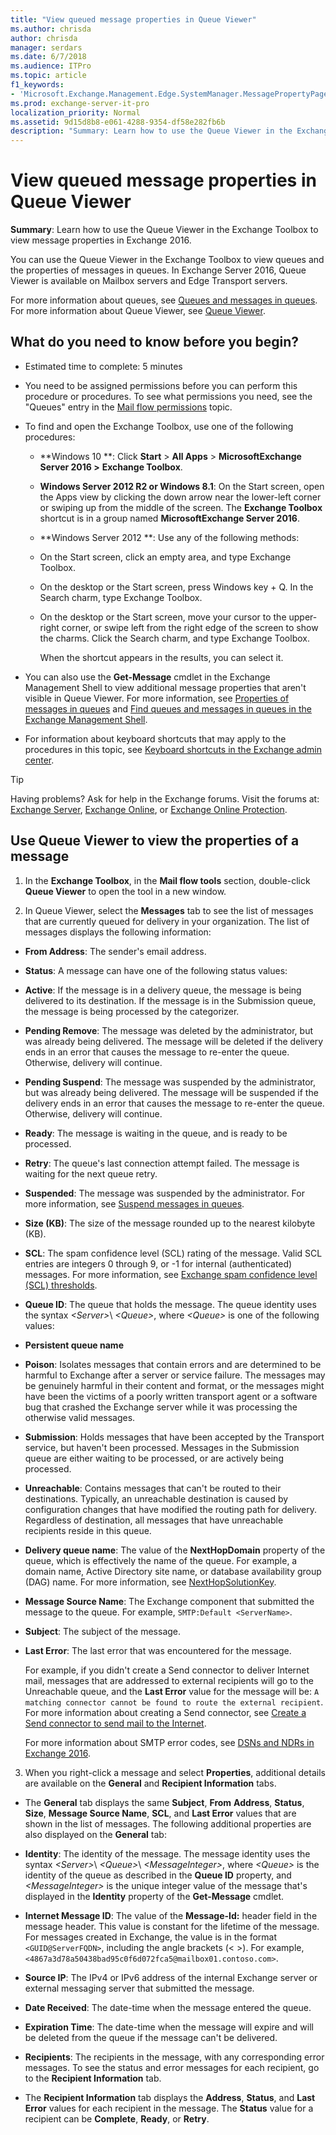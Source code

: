 ```yaml
---
title: "View queued message properties in Queue Viewer"
ms.author: chrisda
author: chrisda
manager: serdars
ms.date: 6/7/2018
ms.audience: ITPro
ms.topic: article
f1_keywords:
- 'Microsoft.Exchange.Management.Edge.SystemManager.MessagePropertyPage'
ms.prod: exchange-server-it-pro
localization_priority: Normal
ms.assetid: 9d15d8b8-e061-4288-9354-df58e282fb6b
description: "Summary: Learn how to use the Queue Viewer in the Exchange Toolbox to view message properties in Exchange 2016."
---
```


# View queued message properties in Queue Viewer

 **Summary**: Learn how to use the Queue Viewer in the Exchange Toolbox to view message properties in Exchange 2016.
  
You can use the Queue Viewer in the Exchange Toolbox to view queues and the properties of messages in queues. In Exchange Server 2016, Queue Viewer is available on Mailbox servers and Edge Transport servers.
  
For more information about queues, see [Queues and messages in queues](queues.md). For more information about Queue Viewer, see [Queue Viewer](queue-viewer.md).
  
## What do you need to know before you begin?

- Estimated time to complete: 5 minutes
    
- You need to be assigned permissions before you can perform this procedure or procedures. To see what permissions you need, see the "Queues" entry in the [Mail flow permissions](../../permissions/feature-permissions/mail-flow-permissions.md) topic.
    
- To find and open the Exchange Toolbox, use one of the following procedures:
    
  - **Windows 10 **: Click **Start** \> **All Apps** \> **MicrosoftExchange Server 2016 \>** **Exchange Toolbox**.
    
  - **Windows Server 2012 R2 or Windows 8.1**: On the Start screen, open the Apps view by clicking the down arrow near the lower-left corner or swiping up from the middle of the screen. The **Exchange Toolbox** shortcut is in a group named **MicrosoftExchange Server 2016**.
    
  - **Windows Server 2012 **: Use any of the following methods: 
    
  - On the Start screen, click an empty area, and type Exchange Toolbox.
    
  - On the desktop or the Start screen, press Windows key + Q. In the Search charm, type Exchange Toolbox.
    
  - On the desktop or the Start screen, move your cursor to the upper-right corner, or swipe left from the right edge of the screen to show the charms. Click the Search charm, and type Exchange Toolbox.
    
    When the shortcut appears in the results, you can select it.
    
- You can also use the **Get-Message** cmdlet in the Exchange Management Shell to view additional message properties that aren't visible in Queue Viewer. For more information, see [Properties of messages in queues](message-properties.md) and [Find queues and messages in queues in the Exchange Management Shell](queues-and-messages-in-powershell.md).
    
- For information about keyboard shortcuts that may apply to the procedures in this topic, see [Keyboard shortcuts in the Exchange admin center](../../about-documentation/exchange-admin-center-keyboard-shortcuts.md).
    
> [!TIP]
> Having problems? Ask for help in the Exchange forums. Visit the forums at: [Exchange Server](https://go.microsoft.com/fwlink/p/?linkId=60612), [Exchange Online](https://go.microsoft.com/fwlink/p/?linkId=267542), or [Exchange Online Protection](https://go.microsoft.com/fwlink/p/?linkId=285351).
  
## Use Queue Viewer to view the properties of a message

1. In the **Exchange Toolbox**, in the **Mail flow tools** section, double-click **Queue Viewer** to open the tool in a new window.
    
2. In Queue Viewer, select the **Messages** tab to see the list of messages that are currently queued for delivery in your organization. The list of messages displays the following information: 
    
  - **From Address**: The sender's email address.
    
  - **Status**: A message can have one of the following status values:
    
  - **Active**: If the message is in a delivery queue, the message is being delivered to its destination. If the message is in the Submission queue, the message is being processed by the categorizer.
    
  - **Pending Remove**: The message was deleted by the administrator, but was already being delivered. The message will be deleted if the delivery ends in an error that causes the message to re-enter the queue. Otherwise, delivery will continue.
    
  - **Pending Suspend**: The message was suspended by the administrator, but was already being delivered. The message will be suspended if the delivery ends in an error that causes the message to re-enter the queue. Otherwise, delivery will continue.
    
  - **Ready**: The message is waiting in the queue, and is ready to be processed.
    
  - **Retry**: The queue's last connection attempt failed. The message is waiting for the next queue retry.
    
  - **Suspended**: The message was suspended by the administrator. For more information, see [Suspend messages in queues](message-procedures.md#Suspend).
    
  - **Size (KB)**: The size of the message rounded up to the nearest kilobyte (KB).
    
  - **SCL**: The spam confidence level (SCL) rating of the message. Valid SCL entries are integers 0 through 9, or -1 for internal (authenticated) messages. For more information, see [Exchange spam confidence level (SCL) thresholds](../../antispam-and-antimalware/antispam-protection/scl.md).
    
  - **Queue ID**: The queue that holds the message. The queue identity uses the syntax _\<Server\>_\ _\<Queue\>_, where _\<Queue\>_ is one of the following values: 
    
  - **Persistent queue name**
    
  - **Poison**: Isolates messages that contain errors and are determined to be harmful to Exchange after a server or service failure. The messages may be genuinely harmful in their content and format, or the messages might have been the victims of a poorly written transport agent or a software bug that crashed the Exchange server while it was processing the otherwise valid messages.
    
  - **Submission**: Holds messages that have been accepted by the Transport service, but haven't been processed. Messages in the Submission queue are either waiting to be processed, or are actively being processed.
    
  - **Unreachable**: Contains messages that can't be routed to their destinations. Typically, an unreachable destination is caused by configuration changes that have modified the routing path for delivery. Regardless of destination, all messages that have unreachable recipients reside in this queue.
    
  - **Delivery queue name**: The value of the **NextHopDomain** property of the queue, which is effectively the name of the queue. For example, a domain name, Active Directory site name, or database availability group (DAG) name. For more information, see [NextHopSolutionKey](queues.md#NextHopSolutionKey).
    
  - **Message Source Name**: The Exchange component that submitted the message to the queue. For example, `SMTP:Default <ServerName>`.
    
  - **Subject**: The subject of the message.
    
  - **Last Error**: The last error that was encountered for the message.
    
    For example, if you didn't create a Send connector to deliver Internet mail, messages that are addressed to external recipients will go to the Unreachable queue, and the **Last Error** value for the message will be: `A matching connector cannot be found to route the external recipient`. For more information about creating a Send connector, see [Create a Send connector to send mail to the Internet](../../mail-flow/connectors/internet-mail-send-connectors.md).
    
    For more information about SMTP error codes, see [DSNs and NDRs in Exchange 2016](../../mail-flow/non-delivery-reports-and-bounce-messages/non-delivery-reports-and-bounce-messages.md).
    
3. When you right-click a message and select **Properties**, additional details are available on the **General** and **Recipient Information** tabs.
    
  - The **General** tab displays the same **Subject**, **From** **Address**, **Status**, **Size**, **Message Source Name**, **SCL**, and **Last Error** values that are shown in the list of messages. The following additional properties are also displayed on the **General** tab: 
    
  - **Identity**: The identity of the message. The message identity uses the syntax _\<Server\>_\ _\<Queue\>_\ _\<MessageInteger\>_, where _\<Queue\>_ is the identity of the queue as described in the **Queue ID** property, and _\<MessageInteger\>_ is the unique integer value of the message that's displayed in the **Identity** property of the **Get-Message** cmdlet.
    
  - **Internet Message ID**: The value of the **Message-Id:** header field in the message header. This value is constant for the lifetime of the message. For messages created in Exchange, the value is in the format `<GUID@ServerFQDN>`, including the angle brackets (\< \>). For example, `<4867a3d78a50438bad95c0f6d072fca5@mailbox01.contoso.com>`.
    
  - **Source IP**: The IPv4 or IPv6 address of the internal Exchange server or external messaging server that submitted the message.
    
  - **Date Received**: The date-time when the message entered the queue.
    
  - **Expiration Time**: The date-time when the message will expire and will be deleted from the queue if the message can't be delivered.
    
  - **Recipients**: The recipients in the message, with any corresponding error messages. To see the status and error messages for each recipient, go to the **Recipient Information** tab.
    
  - The **Recipient Information** tab displays the **Address**, **Status**, and **Last Error** values for each recipient in the message. The **Status** value for a recipient can be **Complete**, **Ready**, or **Retry**.
    

